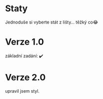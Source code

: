 # Staty

Jednoduše si vyberte stát z lišty… těžký co😂

# Verze 1.0

základní zadání: ✔️

# Verze 2.0

upravil jsem styl.